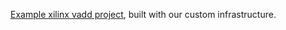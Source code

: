 [Example xilinx vadd project](https://github.com/Xilinx/Vitis_Accel_Examples/tree/master/rtl_kernels/rtl_vadd), built with our custom infrastructure.

